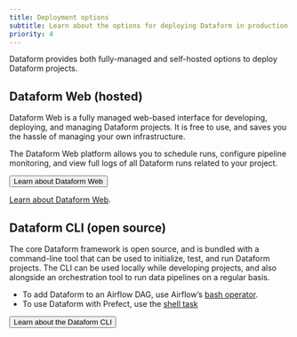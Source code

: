 ```yaml
---
title: Deployment options
subtitle: Learn about the options for deploying Dataform in production
priority: 4
---
```


Dataform provides both fully-managed and self-hosted options to deploy Dataform projects.

## Dataform Web (hosted)

Dataform Web is a fully managed web-based interface for developing, deploying, and managing Dataform projects. It is free to use, and saves you the hassle of managing your own infrastructure.

The Dataform Web platform allows you to schedule runs, configure pipeline monitoring, and view full logs of all Dataform runs related to your project.

<a href="/dataform-web"><button>Learn about Dataform Web</button></a></div>

[Learn about Dataform Web](https://docs.dataform.co/dataform-web).

## Dataform CLI (open source)

The core Dataform framework is open source, and is bundled with a command-line tool that can be used to initialize, test, and run Dataform projects. The CLI can be used locally while developing projects, and also alongside an orchestration tool to run data pipelines on a regular basis.

 - To add Dataform to an Airflow DAG, use Airflow’s [bash operator](https://airflow.apache.org/docs/stable/howto/operator/bash.html). 
 - To use Dataform with Prefect, use the [shell task](https://docs.prefect.io/api/latest/tasks/shell.html#shelltask)

<a href="/dataform-cli"><button>Learn about the Dataform CLI</button></a></div>
